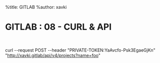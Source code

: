 %title: GITLAB
%author: xavki


# GITLAB : 08 - CURL & API


<br>

curl --request POST --header "PRIVATE-TOKEN:YaAvcfo-Psk3EgaeGjKn" "http://xavki.gitlab/api/v4/projects?name=foo"
